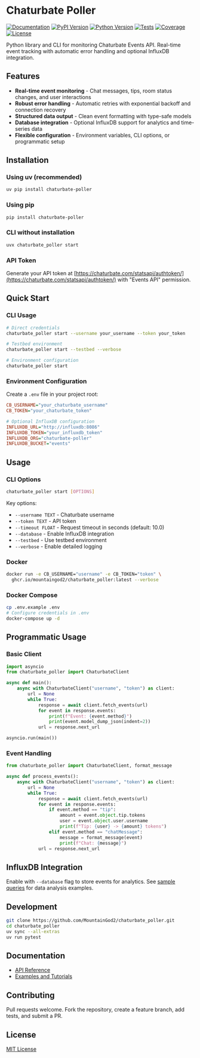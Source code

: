 # Chaturbate Poller

[![Documentation](https://img.shields.io/readthedocs/chaturbate-poller)](https://chaturbate-poller.readthedocs.io/en/stable/)
[![PyPI Version](https://img.shields.io/pypi/v/chaturbate-poller)](https://pypi.org/project/chaturbate-poller/)
[![Python Version](https://img.shields.io/pypi/pyversions/chaturbate-poller)](https://www.python.org/downloads/)
[![Tests](https://img.shields.io/github/actions/workflow/status/MountainGod2/chaturbate_poller/cd.yml?branch=main&label=tests)](https://github.com/MountainGod2/chaturbate_poller/actions/workflows/cd.yml/)
[![Coverage](https://img.shields.io/codecov/c/github/MountainGod2/chaturbate_poller/main)](https://app.codecov.io/gh/MountainGod2/chaturbate_poller/)
[![License](https://img.shields.io/pypi/l/chaturbate-poller)](https://github.com/MountainGod2/chaturbate_poller)

Python library and CLI for monitoring Chaturbate Events API. Real-time event tracking with automatic error handling and optional InfluxDB integration.

## Features

- **Real-time event monitoring** - Chat messages, tips, room status changes, and user interactions
- **Robust error handling** - Automatic retries with exponential backoff and connection recovery
- **Structured data output** - Clean event formatting with type-safe models
- **Database integration** - Optional InfluxDB support for analytics and time-series data
- **Flexible configuration** - Environment variables, CLI options, or programmatic setup

## Installation

### Using uv (recommended)

```bash
uv pip install chaturbate-poller
```

### Using pip

```bash
pip install chaturbate-poller
```

### CLI without installation

```bash
uvx chaturbate_poller start
```

### API Token

Generate your API token at [https://chaturbate.com/statsapi/authtoken/](https://chaturbate.com/statsapi/authtoken/) with "Events API" permission.

## Quick Start

### CLI Usage

```bash
# Direct credentials
chaturbate_poller start --username your_username --token your_token

# Testbed environment
chaturbate_poller start --testbed --verbose

# Environment configuration
chaturbate_poller start
```

### Environment Configuration

Create a `.env` file in your project root:

```ini
CB_USERNAME="your_chaturbate_username"
CB_TOKEN="your_chaturbate_token"

# Optional InfluxDB configuration
INFLUXDB_URL="http://influxdb:8086"
INFLUXDB_TOKEN="your_influxdb_token"
INFLUXDB_ORG="chaturbate-poller" 
INFLUXDB_BUCKET="events"
```

## Usage

### CLI Options

```bash
chaturbate_poller start [OPTIONS]
```

Key options:
- `--username TEXT` - Chaturbate username
- `--token TEXT` - API token  
- `--timeout FLOAT` - Request timeout in seconds (default: 10.0)
- `--database` - Enable InfluxDB integration
- `--testbed` - Use testbed environment
- `--verbose` - Enable detailed logging

### Docker

```bash
docker run -e CB_USERNAME="username" -e CB_TOKEN="token" \
  ghcr.io/mountaingod2/chaturbate_poller:latest --verbose
```

### Docker Compose

```bash
cp .env.example .env
# Configure credentials in .env
docker-compose up -d
```

## Programmatic Usage

### Basic Client

```python
import asyncio
from chaturbate_poller import ChaturbateClient

async def main():
    async with ChaturbateClient("username", "token") as client:
        url = None
        while True:
            response = await client.fetch_events(url)
            for event in response.events:
                print(f"Event: {event.method}")
                print(event.model_dump_json(indent=2))
            url = response.next_url

asyncio.run(main())
```

### Event Handling

```python
from chaturbate_poller import ChaturbateClient, format_message

async def process_events():
    async with ChaturbateClient("username", "token") as client:
        url = None
        while True:
            response = await client.fetch_events(url)
            for event in response.events:
                if event.method == "tip":
                    amount = event.object.tip.tokens
                    user = event.object.user.username
                    print(f"Tip: {user} -> {amount} tokens")
                elif event.method == "chatMessage":
                    message = format_message(event)
                    print(f"Chat: {message}")
            url = response.next_url
```

## InfluxDB Integration

Enable with `--database` flag to store events for analytics. See [sample queries](/influxdb_queries.flux) for data analysis examples.

## Development

```bash
git clone https://github.com/MountainGod2/chaturbate_poller.git
cd chaturbate_poller
uv sync --all-extras
uv run pytest
```

## Documentation

- [API Reference](https://chaturbate-poller.readthedocs.io/)
- [Examples and Tutorials](https://chaturbate-poller.readthedocs.io/)

## Contributing

Pull requests welcome. Fork the repository, create a feature branch, add tests, and submit a PR.

## License

[MIT License](/LICENSE)
